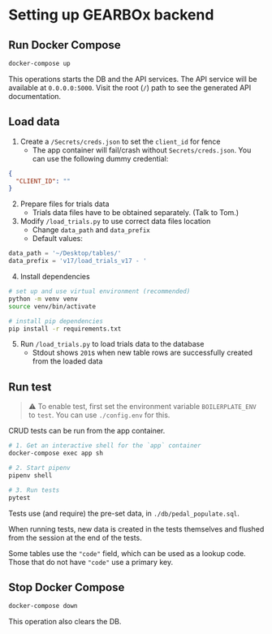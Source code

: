 # Setting up GEARBOx backend

## Run Docker Compose

```sh
docker-compose up
```

This operations starts the DB and the API services. The API service will be available at `0.0.0.0:5000`. Visit the root (`/`) path to see the generated API documentation.

## Load data

1. Create a `/Secrets/creds.json` to set the `client_id` for fence
   - The app container will fail/crash without `Secrets/creds.json`. You can use the following dummy credential:

```json
{
  "CLIENT_ID": ""
}
```

2. Prepare files for trials data
   - Trials data files have to be obtained separately. (Talk to Tom.)
3. Modify `/load_trials.py` to use correct data files location
   - Change `data_path` and `data_prefix`
   - Default values:

```py
data_path = '~/Desktop/tables/'
data_prefix = 'v17/load_trials_v17 - '
```

4. Install dependencies

```bash
# set up and use virtual environment (recommended)
python -m venv venv
source venv/bin/activate

# install pip dependencies
pip install -r requirements.txt
```

5. Run `/load_trials.py` to load trials data to the database
   - Stdout shows `201`s when new table rows are successfully created from the loaded data

## Run test

> :warning: To enable test, first set the environment variable `BOILERPLATE_ENV` to `test`. You can use `./config.env` for this.

CRUD tests can be run from the app container.

```sh
# 1. Get an interactive shell for the `app` container
docker-compose exec app sh

# 2. Start pipenv
pipenv shell

# 3. Run tests
pytest
```

Tests use (and require) the pre-set data, in `./db/pedal_populate.sql`.

When running tests, new data is created in the tests themselves and flushed from the session at the end of the tests.

Some tables use the `"code"` field, which can be used as a lookup code. Those that do not have `"code"` use a primary key.

## Stop Docker Compose

```sh
docker-compose down
```

This operation also clears the DB.
